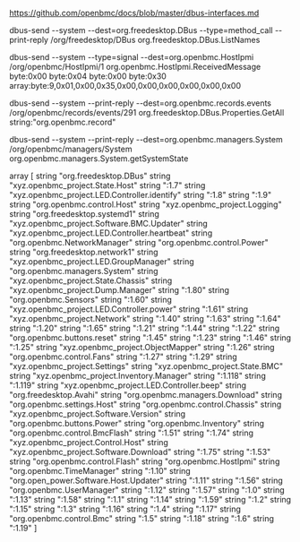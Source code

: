 https://github.com/openbmc/docs/blob/master/dbus-interfaces.md

dbus-send --system --dest=org.freedesktop.DBus --type=method_call --print-reply /org/freedesktop/DBus org.freedesktop.DBus.ListNames

dbus-send --system --type=signal --dest=org.openbmc.HostIpmi /org/openbmc/HostIpmi/1 org.openbmc.HostIpmi.ReceivedMessage byte:0x00 byte:0x04 byte:0x00 byte:0x30 array:byte:9,0x01,0x00,0x35,0x00,0x00,0x00,0x00,0x00,0x00

dbus-send --system --print-reply --dest=org.openbmc.records.events /org/openbmc/records/events/291 org.freedesktop.DBus.Properties.GetAll string:"org.openbmc.record"

dbus-send --system --print-reply --dest=org.openbmc.managers.System /org/openbmc/managers/System org.openbmc.managers.System.getSystemState

array \[ string "org.freedesktop.DBus" string "xyz.openbmc_project.State.Host" string ":1.7" string "xyz.openbmc_project.LED.Controller.identify" string ":1.8" string ":1.9" string "org.openbmc.control.Host" string "xyz.openbmc_project.Logging" string "org.freedesktop.systemd1" string "xyz.openbmc_project.Software.BMC.Updater" string "xyz.openbmc_project.LED.Controller.heartbeat" string "org.openbmc.NetworkManager" string "org.openbmc.control.Power" string "org.freedesktop.network1" string "xyz.openbmc_project.LED.GroupManager" string "org.openbmc.managers.System" string "xyz.openbmc_project.State.Chassis" string "xyz.openbmc_project.Dump.Manager" string ":1.80" string "org.openbmc.Sensors" string ":1.60" string "xyz.openbmc_project.LED.Controller.power" string ":1.61" string "xyz.openbmc_project.Network" string ":1.40" string ":1.63" string ":1.64" string ":1.20" string ":1.65" string ":1.21" string ":1.44" string ":1.22" string "org.openbmc.buttons.reset" string ":1.45" string ":1.23" string ":1.46" string ":1.25" string "xyz.openbmc_project.ObjectMapper" string ":1.26" string "org.openbmc.control.Fans" string ":1.27" string ":1.29" string "xyz.openbmc_project.Settings" string "xyz.openbmc_project.State.BMC" string "xyz.openbmc_project.Inventory.Manager" string ":1.118" string ":1.119" string "xyz.openbmc_project.LED.Controller.beep" string "org.freedesktop.Avahi" string "org.openbmc.managers.Download" string "org.openbmc.settings.Host" string "org.openbmc.control.Chassis" string "xyz.openbmc_project.Software.Version" string "org.openbmc.buttons.Power" string "org.openbmc.Inventory" string "org.openbmc.control.BmcFlash" string ":1.51" string ":1.74" string "xyz.openbmc_project.Control.Host" string "xyz.openbmc_project.Software.Download" string ":1.75" string ":1.53" string "org.openbmc.control.Flash" string "org.openbmc.HostIpmi" string "org.openbmc.TimeManager" string ":1.10" string "org.open_power.Software.Host.Updater" string ":1.11" string ":1.56" string "org.openbmc.UserManager" string ":1.12" string ":1.57" string ":1.0" string ":1.13" string ":1.58" string ":1.1" string ":1.14" string ":1.59" string ":1.2" string ":1.15" string ":1.3" string ":1.16" string ":1.4" string ":1.17" string "org.openbmc.control.Bmc" string ":1.5" string ":1.18" string ":1.6" string ":1.19" ]
